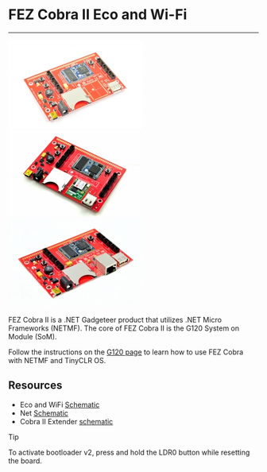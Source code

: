 # FEZ Cobra II Eco and Wi-Fi
---
![FEZ Cobra II Eco](images/fez-cobra-ii.jpg) ![FEZ Cobra II WiFi](images/fez-cobra-ii-wifi.jpg) ![FEZ Cobra II](images/fez-cobra-ii-net.jpg)

FEZ Cobra II is a .NET Gadgeteer product that utilizes .NET Micro Frameworks (NETMF). The core of FEZ Cobra II is the G120 System on Module (SoM).

Follow the instructions on the [G120 page](../core/g120.md) to learn how to use FEZ Cobra with NETMF and TinyCLR OS.

## Resources
* Eco and WiFi [Schematic](http://files.ghielectronics.com/downloads/Schematics/FEZ/FEZ%20Cobra%20II%20Schematic.pdf)
* Net [Schematic](http://files.ghielectronics.com/downloads/Schematics/FEZ/FEZ%20Cobra%20II%20Net%20Schematic.pdf)
* Cobra II Extender [schematic](http://files.ghielectronics.com/downloads/Schematics/FEZ/FEZ%20Cobra%20II%20Extender%20Schematic.pdf)

> [!Tip]
> To activate bootloader v2, press and hold the LDR0 button while resetting the board.

